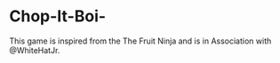# Chop-It-Boi-
This game is inspired from the The Fruit Ninja and is in Association with @WhiteHatJr.
